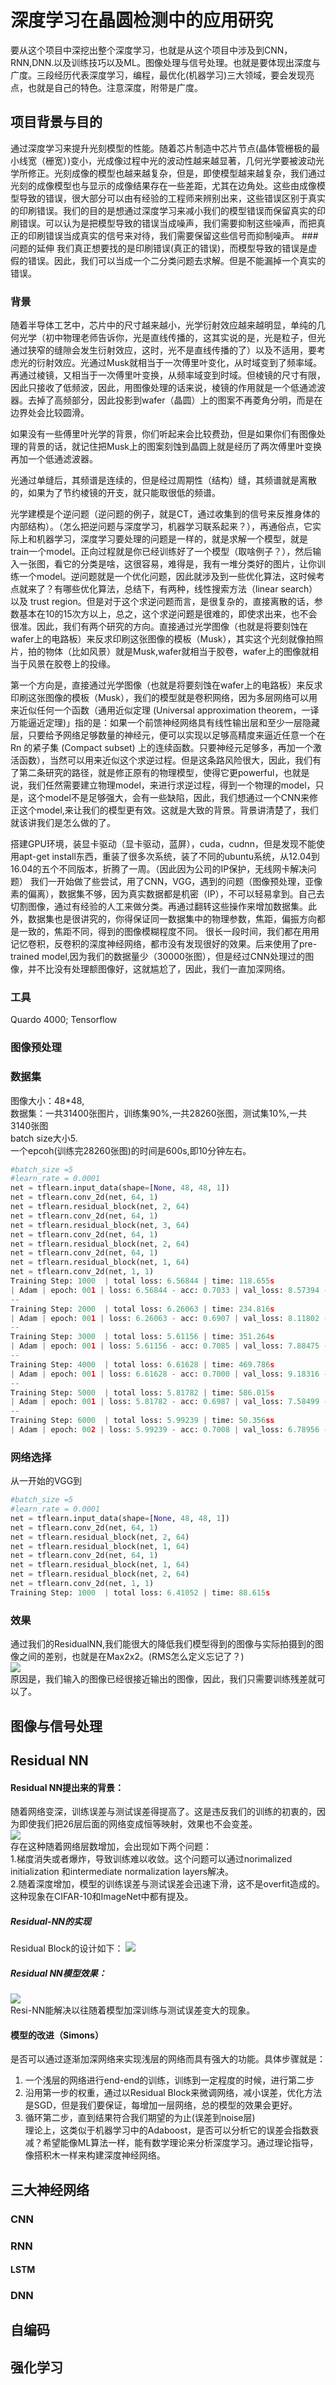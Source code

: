 # 深度学习在晶圆检测中的应用研究

要从这个项目中深挖出整个深度学习，也就是从这个项目中涉及到CNN，RNN,DNN.以及训练技巧以及ML。图像处理与信号处理。也就是要体现出深度与广度。三段经历代表深度学习，编程，最优化\(机器学习\)三大领域，要会发现亮点，也就是自己的特色。注意深度，附带是广度。  

## 项目背景与目的
通过深度学习来提升光刻模型的性能。随着芯片制造中芯片节点(晶体管栅极的最小线宽（栅宽）)变小，光成像过程中光的波动性越来越显著，几何光学要被波动光学所修正。光刻成像的模型也越来越复杂，但是，即使模型越来越复杂，我们通过光刻的成像模型也与显示的成像结果存在一些差距，尤其在边角处。这些由成像模型导致的错误，很大部分可以由有经验的工程师来辨别出来，这些错误区别于真实的印刷错误。我们的目的是想通过深度学习来减小我们的模型错误而保留真实的印刷错误。可以认为是把模型导致的错误当成噪声，我们需要抑制这些噪声，而把真正的印刷错误当成真实的信号来对待，我们需要保留这些信号而抑制噪声。
###问题的延伸
我们真正想要找的是印刷错误(真正的错误)，而模型导致的错误是虚假的错误。因此，我们可以当成一个二分类问题去求解。但是不能漏掉一个真实的错误。  

### 背景
随着半导体工艺中，芯片中的尺寸越来越小，光学衍射效应越来越明显，单纯的几何光学（初中物理老师告诉你，光是直线传播的，这其实说的是，光是粒子，但光通过狭窄的缝隙会发生衍射效应，这时，光不是直线传播的了）以及不适用，要考虑光的衍射效应。光通过Musk就相当于一次傅里叶变化，从时域变到了频率域。再通过棱镜，又相当于一次傅里叶变换，从频率域变到时域。但棱镜的尺寸有限，因此只接收了低频波，因此，用图像处理的话来说，棱镜的作用就是一个低通滤波器。去掉了高频部分，因此投影到wafer（晶圆）上的图案不再菱角分明，而是在边界处会比较圆滑。

如果没有一些傅里叶光学的背景，你们听起来会比较费劲，但是如果你们有图像处理的背景的话，就记住把Musk上的图案刻蚀到晶圆上就是经历了两次傅里叶变换再加一个低通滤波器。

光通过单缝后，其频谱是连续的，但是经过周期性（结构）缝，其频谱就是离散的，如果为了节约棱镜的开支，就只能取很低的频谱。

光学建模是个逆问题（逆问题的例子，就是CT，通过收集到的信号来反推身体的内部结构）。（怎么把逆问题与深度学习，机器学习联系起来？），再通俗点，它实际上和机器学习，深度学习要处理的问题是一样的，就是求解一个模型，就是train一个model。正向过程就是你已经训练好了一个模型（取啥例子？），然后输入一张图，看它的分类是啥，这很容易，难得是，我有一堆分类好的图片，让你训练一个model。逆问题就是一个优化问题，因此就涉及到一些优化算法，这时候考点就来了？有哪些优化算法，总结下，有两种，线性搜索方法（linear search）以及 trust region。但是对于这个求逆问题而言，是很复杂的，直接离散的话，参数基本在10的15次方以上，总之，这个求逆问题是很难的，即使求出来，也不会很准。因此，我们有两个研究的方向。直接通过光学图像（也就是将要刻蚀在wafer上的电路板）来反求印刷这张图像的模板（Musk），其实这个光刻就像拍照片，拍的物体（比如风景）就是Musk,wafer就相当于胶卷，wafer上的图像就相当于风景在胶卷上的投缘。

第一个方向是，直接通过光学图像（也就是将要刻蚀在wafer上的电路板）来反求印刷这张图像的模板（Musk），我们的模型就是卷积网络，因为多层网络可以用来近似任何一个函数（通用近似定理 \(Universal approximation theorem，一译万能逼近定理\)」指的是：如果一个前馈神经网络具有线性输出层和至少一层隐藏层，只要给予网络足够数量的神经元，便可以实现以足够高精度来逼近任意一个在 Rn 的紧子集 \(Compact subset\) 上的连续函数。只要神经元足够多，再加一个激活函数），当然可以用来近似这个求逆过程。但是这条路风险很大，因此，我们有了第二条研究的路径，就是修正原有的物理模型，使得它更powerful，也就是说，我们任然需要建立物理model，来进行求逆过程，得到一个物理的model，只是，这个model不是足够强大，会有一些缺陷，因此，我们想通过一个CNN来修正这个model,来让我们的模型更有效。这就是大致的背景。背景讲清楚了，我们就该讲我们是怎么做的了。

搭建GPU环境，装显卡驱动（显卡驱动，蓝屏），cuda，cudnn，但是发现不能使用apt-get install东西，重装了很多次系统，装了不同的ubuntu系统，从12.04到16.04的五个不同版本，折腾了一周。（因此因为公司的IP保护，无线网卡解决问题）
我们一开始做了些尝试，用了CNN，VGG，遇到的问题（图像预处理，亚像素的偏离），数据集不够，因为真实数据都是机密（IP），不可以轻易拿到。自己去切割图像，通过有经验的人工来做分类。再通过翻转这些操作来增加数据集。此外，数据集也是很讲究的，你得保证同一数据集中的物理参数，焦距，偏振方向都是一致的，焦距不同，得到的图像模糊程度不同。
很长一段时间，我们都在用用记忆卷积，反卷积的深度神经网络，都市没有发现很好的效果。后来使用了pre-trained model,因为我们的数据量少（30000张图），但是经过CNN处理过的图像，并不比没有处理额图像好，这就尴尬了，因此，我们一直加深网络。

### 工具
Quardo 4000; Tensorflow

### 图像预处理

### 数据集

图像大小：48\*48,  
数据集：一共31400张图片，训练集90%,一共28260张图，测试集10%,一共3140张图  
batch size大小5.  
一个epcoh\(训练完28260张图\)的时间是600s,即10分钟左右。

```py
#batch_size =5
#learn_rate = 0.0001
net = tflearn.input_data(shape=[None, 48, 48, 1])
net = tflearn.conv_2d(net, 64, 1)
net = tflearn.residual_block(net, 2, 64)
net = tflearn.conv_2d(net, 64, 1)
net = tflearn.residual_block(net, 3, 64)
net = tflearn.conv_2d(net, 64, 1)
net = tflearn.residual_block(net, 2, 64)
net = tflearn.conv_2d(net, 64, 1)
net = tflearn.residual_block(net, 1, 64)
net = tflearn.conv_2d(net, 1, 1)
Training Step: 1000  | total loss: 6.56844 | time: 118.655s
| Adam | epoch: 001 | loss: 6.56844 - acc: 0.7033 | val_loss: 8.57394 - val_acc: 0.6723 -- iter: 05000/28260
--
Training Step: 2000  | total loss: 6.26063 | time: 234.816s
| Adam | epoch: 001 | loss: 6.26063 - acc: 0.6907 | val_loss: 8.11802 - val_acc: 0.6762 -- iter: 10000/28260
--
Training Step: 3000  | total loss: 5.61156 | time: 351.264s
| Adam | epoch: 001 | loss: 5.61156 - acc: 0.7085 | val_loss: 7.88475 - val_acc: 0.6794 -- iter: 15000/28260
--
Training Step: 4000  | total loss: 6.61628 | time: 469.786s
| Adam | epoch: 001 | loss: 6.61628 - acc: 0.7000 | val_loss: 9.18316 - val_acc: 0.6804 -- iter: 20000/28260
--
Training Step: 5000  | total loss: 5.81782 | time: 586.015s
| Adam | epoch: 001 | loss: 5.81782 - acc: 0.6987 | val_loss: 7.58499 - val_acc: 0.6852 -- iter: 25000/28260
--
Training Step: 6000  | total loss: 5.99239 | time: 50.356ss
| Adam | epoch: 002 | loss: 5.99239 - acc: 0.7008 | val_loss: 6.78956 - val_acc: 0.6852 -- iter: 01740/28260
```

### 网络选择

从一开始的VGG到

```py
#batch_size =5
#learn_rate = 0.0001
net = tflearn.input_data(shape=[None, 48, 48, 1])
net = tflearn.conv_2d(net, 64, 1)
net = tflearn.residual_block(net, 2, 64)
net = tflearn.residual_block(net, 1, 64)
net = tflearn.conv_2d(net, 64, 1)
net = tflearn.residual_block(net, 1, 64)
net = tflearn.residual_block(net, 2, 64)
net = tflearn.conv_2d(net, 1, 1)
Training Step: 1000  | total loss: 6.41052 | time: 88.615s
```

### 效果

通过我们的ResidualNN,我们能很大的降低我们模型得到的图像与实际拍摄到的图像之间的差别，也就是在Max2x2。\(RMS怎么定义忘记了？\)  
![](/assets/ResidualNN_result_figure.png)  
原因是，我们输入的图像已经很接近输出的图像，因此，我们只需要训练残差就可以了。

## 图像与信号处理

## Residual NN
#### Residual NN提出来的背景：

随着网络变深，训练误差与测试误差得提高了。这是违反我们的训练的初衷的，因为即使我们把26层后面的网络变成恒等映射，效果也不会变差。  
![](/assets/RNN_HeKaiming_result1.png)  
存在这种随着网络层数增加，会出现如下两个问题：  
1.梯度消失或者爆炸，导致训练难以收敛。这个问题可以通过norimalized initialization 和intermediate normalization layers解决。  
2.随着深度增加，模型的训练误差与测试误差会迅速下滑，这不是overfit造成的。这种现象在CIFAR-10和ImageNet中都有提及。

##### Residual-NN的实现
Residual Block的设计如下：
![](/assets/ResidualNNStructure.png) 
##### Residual NN模型效果：

![](/assets/ResiNN_HeKaiming_Result2.png)  
Resi-NN能解决以往随着模型加深训练与测试误差变大的现象。

#### 模型的改进（Simons）

是否可以通过逐渐加深网络来实现浅层的网络而具有强大的功能。具体步骤就是：  
1. 一个浅层的网络进行end-end的训练，训练到一定程度的时候，进行第二步  
2. 沿用第一步的权重，通过以Residual Block来微调网络，减小误差，优化方法是SGD，但是我们要保证，每增加一层网络，总的模型的效果会更好。  
3. 循环第二步，直到结果符合我们期望的为止\(误差到noise层\)  
理论上，这类似于机器学习中的Adaboost，是否可以分析它的误差会指数衰减？希望能像ML算法一样，能有数学理论来分析深度学习。通过理论指导，像搭积木一样来构建深度神经网络。

## 三大神经网络

### CNN

### RNN

#### LSTM

### DNN

## 自编码

## 强化学习



